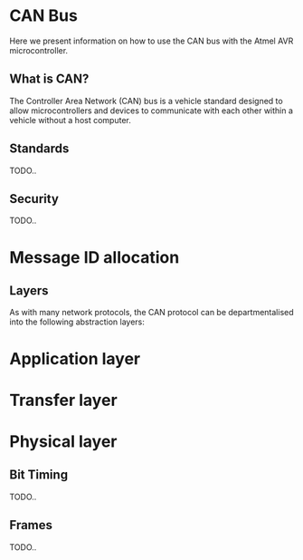 
CAN Bus
=======

Here we present information on how to use the CAN bus with the Atmel AVR
microcontroller.


What is CAN?
------------
The Controller Area Network (CAN) bus is a vehicle standard designed to allow
microcontrollers and devices to communicate with each other within a vehicle
without a host computer.


Standards
---------
TODO..


Security
--------
TODO..

# Message ID allocation


Layers
------
As with many network protocols, the CAN protocol can be departmentalised
into the following abstraction layers:

# Application layer

# Transfer layer

# Physical layer


Bit Timing
----------
TODO..


Frames
------
TODO..
